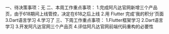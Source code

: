 一、待决策事项：无
二、本周工作重点事项：
1.完成阿凡达官网新增三个产品页，由于618期间上线管控，决定在618之后上线
2.用 Flutter 完成'我的积分'页面
3.Dart语言学习
4.学习了
三、下周工作重点事项：
1.Flutter框架学习
2.Dart语言学习
3.开发阿凡达官网三个产品页
4.评估阿凡达官网前端代码重构的必要性